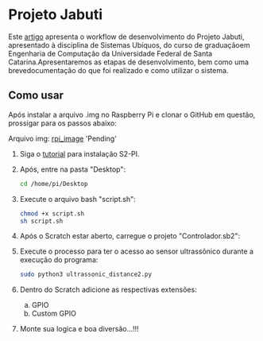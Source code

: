 # Projeto Jabuti
Este [artigo](https://drive.google.com/open?id=1i2aPxa2fFgz0EKA9zRqdPedRDCq2YIKR) apresenta o workflow de desenvolvimento do Projeto Jabuti, apresentado à disciplina de Sistemas Ubíquos, do curso de graduaçãoem Engenharia de Computação da Universidade Federal de Santa Catarina.Apresentaremos   as   etapas   de   desenvolvimento,   bem   como   uma   brevedocumentação do que foi realizado e como utilizar o sistema.


## Como usar
Após instalar a arquivo .img no Raspberry Pi e clonar o GitHub em questão, prossigar para os passos abaixo:

Arquivo img: [rpi_image]()  'Pending'
1. Siga o [tutorial](https://github.com/MrYsLab/s2-pi) para instalação S2-PI.
2. Após, entre na pasta "Desktop": <br /> 
    ```bash
    cd /home/pi/Desktop
    ```
2. Execute o arquivo bash "script.sh": <br /> 
    ```bash
    chmod +x script.sh
    sh script.sh
    ```
3. Após o Scratch estar aberto, carregue o projeto "Controlador.sb2": 

4. Execute o processo para ter o acesso ao sensor ultrassônico durante a execução do programa: <br /> 
    ```bash
    sudo python3 ultrassonic_distance2.py
    ```
5. Dentro do Scratch adicione as respectivas extensões: <br /> 
   <ol type='a', align= "left">
        <li>GPIO</li>
        <li>Custom GPIO
    </ol> 
    
6. Monte sua logica e boa diversão...!!!
